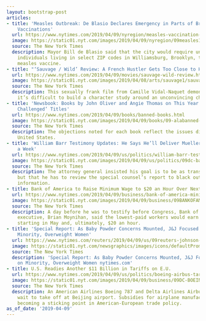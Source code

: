 ```yaml
---
layout: bootstrap-post
articles:
- title: 'Measles Outbreak: De Blasio Declares Emergency in Parts of Brooklyn, Requiring
    Vaccinations'
  url: https://www.nytimes.com/2019/04/09/nyregion/measles-vaccination-williamsburg.html
  image: https://static01.nyt.com/images/2019/04/09/nyregion/09measles1/09measles1-facebookJumbo.jpg
  source: The New York Times
  description: Mayor Bill de Blasio said that the city would require unvaccinated
    individuals living in select ZIP codes in Williamsburg, Brooklyn, to receive the
    measles vaccine.
- title: "‘Sauvage / Wild’ Review: A French Hustler Gets Too Close to His Work"
  url: https://www.nytimes.com/2019/04/09/movies/sauvage-wild-review.html
  image: https://static01.nyt.com/images/2019/04/08/arts/sauvage1/sauvage1-facebookJumbo.jpg
  source: The New York Times
  description: This sexually frank film from Camille Vidal-Naquet demonstrates that
    it’s difficult to build a character study around an unconvincing character.
- title: 'Newsbook: Books by John Oliver and Angie Thomas on This Year’s List of ‘Most
    Challenged’ Titles'
  url: https://www.nytimes.com/2019/04/09/books/banned-books.html
  image: https://static01.nyt.com/images/2019/04/09/books/09-alabanned-1/09-alabanned-1-facebookJumbo.jpg
  source: The New York Times
  description: The objections noted for each book reflect the issues dividing the
    United States.
- title: 'William Barr Testimony Updates: He Says He’ll Deliver Mueller Report Within
    a Week'
  url: https://www.nytimes.com/2019/04/09/us/politics/william-barr-testimony.html
  image: https://static01.nyt.com/images/2019/04/09/us/politics/09dc-barr-sub2/09dc-barr-sub2-facebookJumbo.jpg
  source: The New York Times
  description: The attorney general insisted his goal is to be as transparent as possible
    but that he has to review the special counsel’s report to black out sensitive
    information.
- title: Bank of America to Raise Minimum Wage to $20 an Hour Over Next 2 Years
  url: https://www.nytimes.com/2019/04/09/business/bank-of-america-minimum-wage.html
  image: https://static01.nyt.com/images/2019/04/09/business/09BANKOFAMERICA/09BANKOFAMERICA-facebookJumbo.jpg
  source: The New York Times
  description: A day before he was to testify before Congress, Bank of America’s chief
    executive, Brian Moynihan, said the lowest-paid workers would earn $17 an hour
    starting in May and, ultimately, $20 an hour.
- title: 'Special Report: As Baby Powder Concerns Mounted, J&J Focused Marketing on
    Minority, Overweight Women'
  url: https://www.nytimes.com/reuters/2019/04/09/us/09reuters-johnson-johnson-marketing-specialreport.html
  image: https://static01.nyt.com/newsgraphics/images/icons/defaultPromoCrop.png
  source: The New York Times
  description: 'Special Report: As Baby Powder Concerns Mounted, J&J Focused Marketing
    on Minority, Overweight Women nytimes.com'
- title: U.S. Readies Another $11 Billion in Tariffs on E.U.
  url: https://www.nytimes.com/2019/04/09/us/politics/boeing-airbus-tariffs.html
  image: https://static01.nyt.com/images/2019/04/09/business/09DC-BOEING/09DC-BOEING-facebookJumbo.jpg
  source: The New York Times
  description: An American Airlines Boeing 787 and Delta Airlines Airbus A350 aircraft
    wait to take off at Beijing airport. Subsidies for airplane manufacturers are
    becoming a sticking point in American-European trade policy.
as_of_date: '2019-04-09'
---
```


